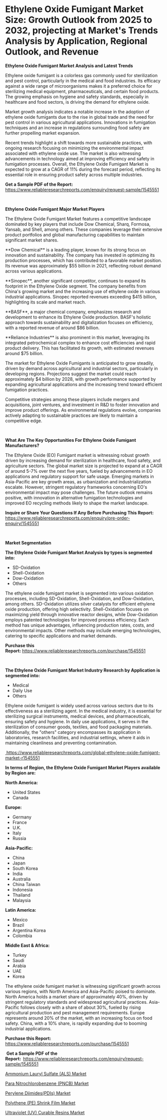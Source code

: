 <p><h1>Ethylene Oxide Fumigant Market Size: Growth Outlook from 2025 to 2032, projecting at Market's Trends Analysis by Application, Regional Outlook, and Revenue</h1></p><p><strong>Ethylene Oxide Fumigant Market Analysis and Latest Trends</strong></p>
<p><p>Ethylene oxide fumigant is a colorless gas commonly used for sterilization and pest control, particularly in the medical and food industries. Its efficacy against a wide range of microorganisms makes it a preferred choice for sterilizing medical equipment, pharmaceuticals, and certain food products. The growing emphasis on hygiene and safety standards, especially in healthcare and food sectors, is driving the demand for ethylene oxide.</p><p>Market growth analysis indicates a notable increase in the adoption of ethylene oxide fumigants due to the rise in global trade and the need for pest control in various agricultural applications. Innovations in fumigation techniques and an increase in regulations surrounding food safety are further propelling market expansion. </p><p>Recent trends highlight a shift towards more sustainable practices, with ongoing research focusing on minimizing the environmental impact associated with ethylene oxide use. The market is also witnessing advancements in technology aimed at improving efficiency and safety in fumigation processes. Overall, the Ethylene Oxide Fumigant Market is expected to grow at a CAGR of 11% during the forecast period, reflecting its essential role in ensuring product safety across multiple industries.</p></p>
<p><strong>Get a Sample PDF of the Report:&nbsp;</strong> <a href="https://www.reliableresearchreports.com/enquiry/request-sample/1545551?utm_campaign=83&utm_medium=2&utm_source=Github&utm_content=ia&utm_term=01022025&utm_id=ethylene-oxide-fumigant">https://www.reliableresearchreports.com/enquiry/request-sample/1545551</a></p>
<p>&nbsp;</p>
<p><strong>Ethylene Oxide Fumigant Major Market Players</strong></p>
<p><p>The Ethylene Oxide Fumigant Market features a competitive landscape dominated by key players that include Dow Chemical, Sharq, Formosa, Yansab, and Shell, among others. These companies leverage their extensive product portfolios and global manufacturing capabilities to maintain significant market shares.</p><p>**Dow Chemical** is a leading player, known for its strong focus on innovation and sustainability. The company has invested in optimizing its production processes, which has contributed to a favorable market position. Its revenue was approximately $55 billion in 2021, reflecting robust demand across various applications.</p><p>**Sinopec**, another significant competitor, continues to expand its footprint in the Ethylene Oxide segment. The company benefits from China's growing market and the increasing use of ethylene oxide in various industrial applications. Sinopec reported revenues exceeding $415 billion, highlighting its scale and market reach.</p><p>**BASF**, a major chemical company, emphasizes research and development to enhance its Ethylene Oxide production. BASF's holistic approach towards sustainability and digitalization focuses on efficiency, with a reported revenue of around $86 billion.</p><p>**Reliance Industries** is also prominent in this market, leveraging its integrated petrochemical complex to enhance cost efficiencies and rapid product delivery. This has facilitated its growth, with estimated revenues around $75 billion.</p><p>The market for Ethylene Oxide Fumigants is anticipated to grow steadily, driven by demand across agricultural and industrial sectors, particularly in developing regions. Projections suggest the market could reach approximately $4 billion by 2028, with growth performance supported by expanding agricultural applications and the increasing trend toward efficient fumigation practices.</p><p>Competitive strategies among these players include mergers and acquisitions, joint ventures, and investment in R&D to foster innovation and improve product offerings. As environmental regulations evolve, companies actively adapting to sustainable practices are likely to maintain a competitive edge.</p></p>
<p>&nbsp;</p>
<p><strong>What Are The Key Opportunities For Ethylene Oxide Fumigant Manufacturers?</strong></p>
<p><p>The Ethylene Oxide (EO) Fumigant market is witnessing robust growth driven by increasing demand for sterilization in healthcare, food safety, and agriculture sectors. The global market size is projected to expand at a CAGR of around 5-7% over the next five years, fueled by advancements in EO applications and regulatory support for safe usage. Emerging markets in Asia-Pacific are key growth areas, as urbanization and industrialization escalate. However, stringent regulatory frameworks concerning EO's environmental impact may pose challenges. The future outlook remains positive, with innovation in alternative fumigation technologies and improved EO recycling methods likely to shape the market landscape.</p></p>
<p><strong>Inquire or Share Your Questions If Any Before Purchasing This Report:</strong> <a href="https://www.reliableresearchreports.com/enquiry/pre-order-enquiry/1545551?utm_campaign=83&utm_medium=2&utm_source=Github&utm_content=ia&utm_term=01022025&utm_id=ethylene-oxide-fumigant">https://www.reliableresearchreports.com/enquiry/pre-order-enquiry/1545551</a></p>
<p>&nbsp;</p>
<p><strong>Market Segmentation</strong></p>
<p><strong>The Ethylene Oxide Fumigant Market Analysis by types is segmented into:</strong></p>
<p><ul><li>SD-Oxidation</li><li>Shell-Oxidation</li><li>Dow-Oxidation</li><li>Others</li></ul></p>
<p><p>The ethylene oxide fumigant market is segmented into various oxidation processes, including SD-Oxidation, Shell-Oxidation, and Dow-Oxidation, among others. SD-Oxidation utilizes silver catalysts for efficient ethylene oxide production, offering high selectivity. Shell-Oxidation focuses on maximizing yield through innovative reactor designs, while Dow-Oxidation employs patented technologies for improved process efficiency. Each method has unique advantages, influencing production rates, costs, and environmental impacts. Other methods may include emerging technologies, catering to specific applications and market demands.</p></p>
<p><strong>Purchase this Report:&nbsp;</strong><a href="https://www.reliableresearchreports.com/purchase/1545551?utm_campaign=83&utm_medium=2&utm_source=Github&utm_content=ia&utm_term=01022025&utm_id=ethylene-oxide-fumigant">https://www.reliableresearchreports.com/purchase/1545551</a></p>
<p>&nbsp;</p>
<p><strong>The Ethylene Oxide Fumigant Market Industry Research by Application is segmented into:</strong></p>
<p><ul><li>Medical</li><li>Daily Use</li><li>Others</li></ul></p>
<p><p>Ethylene oxide fumigant is widely used across various sectors due to its effectiveness as a sterilizing agent. In the medical industry, it is essential for sterilizing surgical instruments, medical devices, and pharmaceuticals, ensuring safety and hygiene. In daily use applications, it serves in the sterilization of consumer goods, textiles, and food packaging materials. Additionally, the "others" category encompasses its application in laboratories, research facilities, and industrial settings, where it aids in maintaining cleanliness and preventing contamination.</p></p>
<p><a href="https://www.reliableresearchreports.com/global-ethylene-oxide-fumigant-market-r1545551?utm_campaign=83&utm_medium=2&utm_source=Github&utm_content=ia&utm_term=01022025&utm_id=ethylene-oxide-fumigant">&nbsp;https://www.reliableresearchreports.com/global-ethylene-oxide-fumigant-market-r1545551</a></p>
<p><strong>In terms of Region, the Ethylene Oxide Fumigant Market Players available by Region are:</strong></p>
<p>
    <p> <strong> North America: </strong>
        <ul>
            <li>United States</li>
            <li>Canada</li>
        </ul>
        </p> 
    <p> <strong> Europe: </strong>
        <ul>
            <li>Germany</li>
            <li>France</li>
            <li>U.K.</li>
            <li>Italy</li>
            <li>Russia</li>
        </ul>
        </p> 
    <p> <strong> Asia-Pacific: </strong>
        <ul>
            <li>China</li>
            <li>Japan</li>
            <li>South Korea</li>
            <li>India</li>
            <li>Australia</li>
            <li>China Taiwan</li>
            <li>Indonesia</li>
            <li>Thailand</li>
            <li>Malaysia</li>
        </ul>
        </p> 
    <p> <strong> Latin America: </strong>
        <ul>
            <li>Mexico</li>
            <li>Brazil</li>
            <li>Argentina Korea</li>
            <li>Colombia</li>
        </ul>
        </p> 
    <p> <strong> Middle East & Africa: </strong>
        <ul>
            <li>Turkey</li>
            <li>Saudi</li>
            <li>Arabia</li>
            <li>UAE</li>
            <li>Korea</li>
        </ul>
    </p>
    </p>
<p><p>The ethylene oxide fumigant market is witnessing significant growth across various regions, with North America and Asia-Pacific poised to dominate. North America holds a market share of approximately 40%, driven by stringent regulatory standards and widespread agricultural practices. Asia-Pacific follows closely with a share of about 30%, fueled by rising agricultural production and pest management requirements. Europe represents around 20% of the market, with an increasing focus on food safety. China, with a 10% share, is rapidly expanding due to booming industrial applications.</p></p>
<p><strong>Purchase this Report: </strong><a href="https://www.reliableresearchreports.com/purchase/1545551?utm_campaign=83&utm_medium=2&utm_source=Github&utm_content=ia&utm_term=01022025&utm_id=ethylene-oxide-fumigant">https://www.reliableresearchreports.com/purchase/1545551</a></p>
<p>&nbsp;<strong>Get a Sample PDF of the Report:&nbsp;&nbsp;</strong><a href="https://www.reliableresearchreports.com/enquiry/request-sample/1545551?utm_campaign=83&utm_medium=2&utm_source=Github&utm_content=ia&utm_term=01022025&utm_id=ethylene-oxide-fumigant">https://www.reliableresearchreports.com/enquiry/request-sample/1545551</a></p>
<p><strong></strong></p>
<p><p><a href="https://github.com/lizamflotow/Market-Research-Report-List-1/blob/main/ammonium-lauryl-sulfate-als-market.md?utm_campaign=83&utm_medium=2&utm_source=Github&utm_content=ia&utm_term=01022025&utm_id=ethylene-oxide-fumigant">Ammonium Lauryl Sulfate (ALS) Market</a></p><p><a href="https://github.com/phephezxnf/Market-Research-Report-List-1/blob/main/para-nitrochlorobenzene-pncb-market.md?utm_campaign=83&utm_medium=2&utm_source=Github&utm_content=ia&utm_term=01022025&utm_id=ethylene-oxide-fumigant">Para Nitrochlorobenzene (PNCB) Market</a></p><p><a href="https://github.com/oslieselotte2192/Market-Research-Report-List-1/blob/main/perylene-diimidespdis-market.md?utm_campaign=83&utm_medium=2&utm_source=Github&utm_content=ia&utm_term=01022025&utm_id=ethylene-oxide-fumigant">Perylene Diimides(PDIs) Market</a></p><p><a href="https://github.com/jeastefanowicz7816/Market-Research-Report-List-1/blob/main/polythene-pe-shrink-film-market.md?utm_campaign=83&utm_medium=2&utm_source=Github&utm_content=ia&utm_term=01022025&utm_id=ethylene-oxide-fumigant">Polythene (PE) Shrink Film Market</a></p><p><a href="https://github.com/watzondechao/Market-Research-Report-List-1/blob/main/ultraviolet-uv-curable-resins-market.md?utm_campaign=83&utm_medium=2&utm_source=Github&utm_content=ia&utm_term=01022025&utm_id=ethylene-oxide-fumigant">Ultraviolet (UV) Curable Resins Market</a></p></p>
